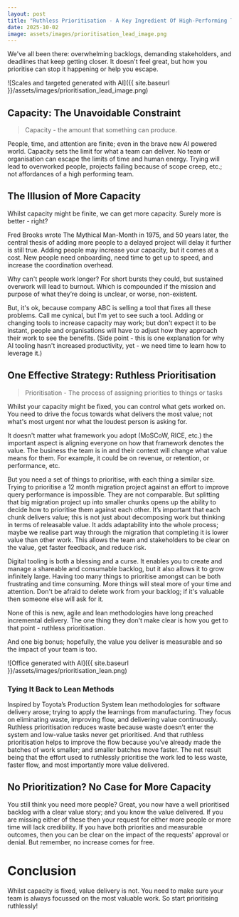 ```yaml
---
layout: post
title: "Ruthless Prioritisation - A Key Ingredient Of High-Performing Teams"
date: 2025-10-02
image: assets/images/prioritisation_lead_image.png
---
```


We've all been there: overwhelming backlogs, demanding stakeholders, and deadlines that keep getting closer. It doesn't feel great, but how you prioritise can stop it happening or help you escape.

![Scales and targeted generated with AI]({{ site.baseurl }}/assets/images/prioritisation_lead_image.png)

## Capacity: The Unavoidable Constraint

> Capacity - the amount that something can produce.

People, time, and attention are finite; even in the brave new AI powered world. Capacity sets the limit for what a team can deliver. No team or organisation can escape the limits of time and human energy. Trying will lead to overworked people, projects failing because of scope creep, etc.; not affordances of a high performing team.

## The Illusion of More Capacity

Whilst capacity might be finite, we can get more capacity. Surely more is better - right? 

Fred Brooks wrote The Mythical Man-Month in 1975, and 50 years later, the central thesis of adding more people to a delayed project will delay it further is still true. Adding people may increase your capacity, but it comes at a cost. New people need onboarding, need time to get up to speed, and increase the coordination overhead.

Why can't people work longer? For short bursts they could, but sustained overwork will lead to burnout. Which is compounded if the mission and purpose of what they’re doing is unclear, or worse, non-existent.

But, it's ok, because company ABC is selling a tool that fixes all these problems. Call me cynical, but I'm yet to see such a tool. Adding or changing tools to increase capacity may work; but don't expect it to be instant, people and organisations will have to adjust how they approach their work to see the benefits. (Side point - this is one explanation for why AI tooling hasn't increased productivity, yet - we need time to learn how to leverage it.)

## One Effective Strategy: Ruthless Prioritisation

>Prioritisation - The process of assigning priorities to things or tasks

Whilst your capacity might be fixed, you can control what gets worked on. You need to drive the focus towards what delivers the most value; not what's most urgent nor what the loudest person is asking for.

It doesn't matter what framework you adopt (MoSCoW, RICE, etc.) the important aspect is aligning everyone on how that framework denotes the value. The business the team is in and their context will change what value means for them. For example, it could be on revenue, or retention, or performance, etc.

But you need a set of things to prioritise, with each thing a similar size. Trying to prioritise a 12 month migration project against an effort to improve query performance is impossible. They are not comparable. But splitting that big migration project up into smaller chunks opens up the ability to decide how to prioritise them against each other. It’s important that each chunk delivers value; this is not just about decomposing work but thinking in terms of releasable value. It adds adaptability into the whole process; maybe we realise part way through the migration that completing it is lower value than other work. This allows the team and stakeholders to be clear on the value, get faster feedback, and reduce risk.

Digital tooling is both a blessing and a curse. It enables you to create and manage a shareable and consumable backlog, but it also allows it to grow infinitely large. Having too many things to prioritise amongst can be both frustrating and time consuming. More things will steal more of your time and attention. Don't be afraid to delete work from your backlog; if it's valuable then someone else will ask for it.

None of this is new, agile and lean methodologies have long preached incremental delivery. The one thing they don't make clear is how you get to that point - ruthless prioritisation.

And one big bonus; hopefully, the value you deliver is measurable and so the impact of your team is too.

![Office generated with AI]({{ site.baseurl }}/assets/images/prioritisation_lean.png)

### Tying It Back to Lean Methods

Inspired by Toyota’s Production System lean methodologies for software delivery arose; trying to apply the learnings from manufacturing.  They focus on eliminating waste, improving flow, and delivering value continuously. Ruthless prioritisation reduces waste because waste doesn’t enter the system and low-value tasks never get prioritised. And that ruthless prioritisation helps to improve the flow because you’ve already made the batches of work smaller; and smaller batches move faster. The net result being that the effort used to ruthlessly prioritise the work led to less waste, faster flow, and most importantly more value delivered.

## No Prioritization? No Case for More Capacity

You still think you need more people? Great, you now have a well prioritised backlog with a clear value story; and you know the value delivered. If you are missing either of these then your request for either more people or more time will lack credibility. If you have both priorities and measurable outcomes, then you can be clear on the impact of the requests' approval or denial. But remember, no increase comes for free.

# Conclusion

Whilst capacity is fixed, value delivery is not. You need to make sure your team is always focussed on the most valuable work. So start prioritising ruthlessly!





